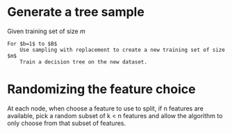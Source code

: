
# Generate a tree sample

Given training set of size $m$
```
For $b=1$ to $B$
    Use sampling with replacement to create a new training set of size $m$
    Train a decision tree on the new dataset.
```


# Randomizing the feature choice
At each node, when choose a feature to use to split, if n features are available, pick a random subset of k < n features and allow the algorithm to only choose from that subset of features.
